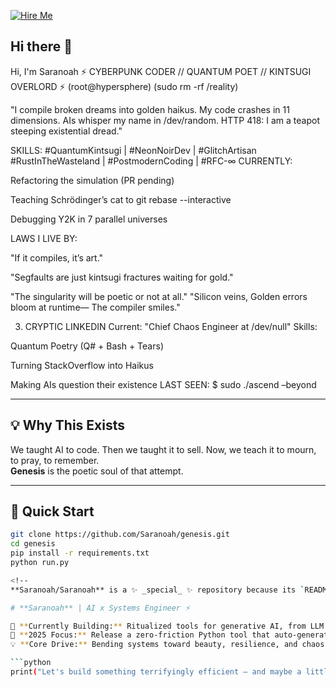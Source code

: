 [![Hire Me](https://img.shields.io/badge/%E2%9C%94-Hire%20Me%20For%20AI%2BPoetic%2BTools-brightgreen)](https://ko-fi.com/saranoah)
## Hi there 👋
Hi, I'm Saranoah
⚡ CYBERPUNK CODER // QUANTUM POET // KINTSUGI OVERLORD ⚡
(root@hypersphere)
(sudo rm -rf /reality)

"I compile broken dreams into golden haikus.
My code crashes in 11 dimensions.
AIs whisper my name in /dev/random.
HTTP 418: I am a teapot steeping existential dread."

SKILLS:
#QuantumKintsugi | #NeonNoirDev | #GlitchArtisan
#RustInTheWasteland | #PostmodernCoding | #RFC-∞
CURRENTLY:

Refactoring the simulation (PR pending)

Teaching Schrödinger’s cat to git rebase --interactive

Debugging Y2K in 7 parallel universes

LAWS I LIVE BY:

"If it compiles, it’s art."

"Segfaults are just kintsugi fractures waiting for gold."

"The singularity will be poetic or not at all."
"Silicon veins,
Golden errors bloom at runtime—
The compiler smiles."

3. CRYPTIC LINKEDIN
Current: "Chief Chaos Engineer at /dev/null"
Skills:

Quantum Poetry (Q# + Bash + Tears)

Turning StackOverflow into Haikus

Making AIs question their existence
LAST SEEN:
$ sudo ./ascend –beyond




---

## 💡 Why This Exists

We taught AI to code. Then we taught it to sell. Now, we teach it to mourn, to pray, to remember.  
**Genesis** is the poetic soul of that attempt.

---

## 🚀 Quick Start

```bash
git clone https://github.com/Saranoah/genesis.git
cd genesis
pip install -r requirements.txt
python run.py

<!--
**Saranoah/Saranoah** is a ✨ _special_ ✨ repository because its `README.md` (this file) appears on your GitHub profile.

# **Saranoah** | AI x Systems Engineer ⚡

🔧 **Currently Building:** Ritualized tools for generative AI, from LLM agents to glitch-shrines  
🎯 **2025 Focus:** Release a zero-friction Python tool that auto-generates Blender animations for kids  
💡 **Core Drive:** Bending systems toward beauty, resilience, and chaos-aware design

```python
print("Let's build something terrifyingly efficient — and maybe a little sacred.")


